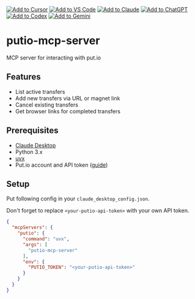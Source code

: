 [![Add to Cursor](https://fastmcp.me/badges/cursor_dark.svg)](https://fastmcp.me/MCP/Details/1082/putio)
[![Add to VS Code](https://fastmcp.me/badges/vscode_dark.svg)](https://fastmcp.me/MCP/Details/1082/putio)
[![Add to Claude](https://fastmcp.me/badges/claude_dark.svg)](https://fastmcp.me/MCP/Details/1082/putio)
[![Add to ChatGPT](https://fastmcp.me/badges/chatgpt_dark.svg)](https://fastmcp.me/MCP/Details/1082/putio)
[![Add to Codex](https://fastmcp.me/badges/codex_dark.svg)](https://fastmcp.me/MCP/Details/1082/putio)
[![Add to Gemini](https://fastmcp.me/badges/gemini_dark.svg)](https://fastmcp.me/MCP/Details/1082/putio)

# putio-mcp-server
MCP server for interacting with put.io

## Features

- List active transfers
- Add new transfers via URL or magnet link
- Cancel existing transfers
- Get browser links for completed transfers

## Prerequisites

- [Claude Desktop](https://modelcontextprotocol.io/quickstart/user)
- Python 3.x
- [uvx](https://docs.astral.sh/uv/getting-started/installation/)
- Put.io account and API token ([guide](https://help.put.io/en/articles/5972538-how-to-get-an-oauth-token-from-put-io))

## Setup

Put following config in your `claude_desktop_config.json`.

Don't forget to replace `<your-putio-api-token>` with your own API token.


```json
{
  "mcpServers": {
    "putio": {
      "command": "uvx",
      "args": [
        "putio-mcp-server"
      ],
      "env": {
        "PUTIO_TOKEN": "<your-putio-api-token>"
      }
    }
  }
}
```
